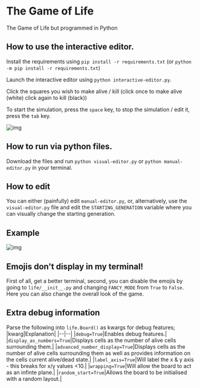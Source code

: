 # The Game of Life
 The Game of Life but programmed in Python

## How to use the interactive editor.
Install the requirements using `pip install -r requirements.txt` (or `python -m pip install -r requirements.txt`)

Launch the interactive editor using `python interactive-editor.py`.

Click the squares you wish to make alive / kill (click once to make alive (white) click again to kill (black))

To start the simulation, press the `space` key, to stop the simulation / edit it, press the `tab` key.

![img](https://i.imgur.com/csVOmRi.gif)

## How to run via python files.
Download the files and run `python visual-editor.py` or `python manual-editor.py` in your terminal.

## How to edit
You can either (painfully) edit `manual-editor.py`, or, alternatively, use the `visual-editor.py` file and edit the `STARTING_GENERATION` variable where you can visually change the starting generation.

## Example
![img](https://i.imgur.com/D93VuKk.gif)

## Emojis don't display in my terminal!
First of all, get a better terminal, second, you can disable the emojis by going to `life/__init__.py` and changing `FANCY_MODE` from `True` to `False`. Here you can also change the overall look of the game.

## Extra debug information
Parse the following into `life.Board()` as kwargs for debug features;
|kwarg|Explanation|
|--|--|
|`debug=True`|Enables debug features.|
|`display_as_numbers=True`|Displays cells as the number of alive cells surrounding them.|
|`advanced_number_display=True`|Displays cells as the number of alive cells surrounding them as well as provides information on the cells current alive/dead state.|
|`label_axis=True`|Will label the x & y axis - this breaks for x/y values <10.|
|`wrapping=True`|Will allow the board to act as an infinte plane.|
|`random_start=True`|Allows the board to be initialised with a random layout.|